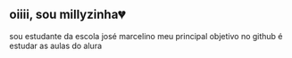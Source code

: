 ## oiiii, sou millyzinha💔
 sou estudante da escola josé marcelino
 meu principal objetivo no github é estudar as aulas do alura
